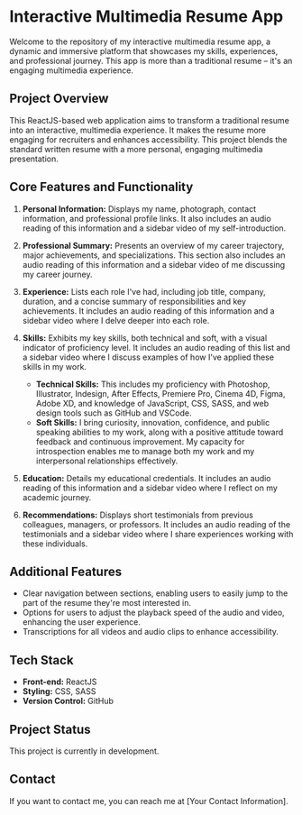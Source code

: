 # Interactive Multimedia Resume App

Welcome to the repository of my interactive multimedia resume app, a dynamic and immersive platform that showcases my skills, experiences, and professional journey. This app is more than a traditional resume – it's an engaging multimedia experience.

## Project Overview

This ReactJS-based web application aims to transform a traditional resume into an interactive, multimedia experience. It makes the resume more engaging for recruiters and enhances accessibility. This project blends the standard written resume with a more personal, engaging multimedia presentation.

## Core Features and Functionality

1. **Personal Information:** Displays my name, photograph, contact information, and professional profile links. It also includes an audio reading of this information and a sidebar video of my self-introduction.
   
2. **Professional Summary:** Presents an overview of my career trajectory, major achievements, and specializations. This section also includes an audio reading of this information and a sidebar video of me discussing my career journey.
   
3. **Experience:** Lists each role I've had, including job title, company, duration, and a concise summary of responsibilities and key achievements. It includes an audio reading of this information and a sidebar video where I delve deeper into each role.
   
4. **Skills:** Exhibits my key skills, both technical and soft, with a visual indicator of proficiency level. It includes an audio reading of this list and a sidebar video where I discuss examples of how I've applied these skills in my work.
    - **Technical Skills:** This includes my proficiency with Photoshop, Illustrator, Indesign, After Effects, Premiere Pro, Cinema 4D, Figma, Adobe XD, and knowledge of JavaScript, CSS, SASS, and web design tools such as GitHub and VSCode.
    - **Soft Skills:** I bring curiosity, innovation, confidence, and public speaking abilities to my work, along with a positive attitude toward feedback and continuous improvement. My capacity for introspection enables me to manage both my work and my interpersonal relationships effectively.
   
5. **Education:** Details my educational credentials. It includes an audio reading of this information and a sidebar video where I reflect on my academic journey.
   
6. **Recommendations:** Displays short testimonials from previous colleagues, managers, or professors. It includes an audio reading of the testimonials and a sidebar video where I share experiences working with these individuals.

## Additional Features

- Clear navigation between sections, enabling users to easily jump to the part of the resume they're most interested in.
- Options for users to adjust the playback speed of the audio and video, enhancing the user experience.
- Transcriptions for all videos and audio clips to enhance accessibility.

## Tech Stack

- **Front-end:** ReactJS
- **Styling:** CSS, SASS
- **Version Control:** GitHub

## Project Status

This project is currently in development.

## Contact

If you want to contact me, you can reach me at [Your Contact Information].
